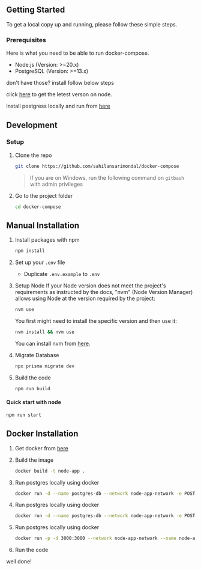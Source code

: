 <!-- GETTING STARTED -->

## Getting Started

To get a local copy up and running, please follow these simple steps.

### Prerequisites

Here is what you need to be able to run docker-compose.

- Node.js (Version: >=20.x)
- PostgreSQL (Version: >=13.x)

don't have those? install follow below steps

click [here](https://nodejs.org/en/download) to get the letest verson on node.

install postgress locally and run from [here](https://www.postgresql.org/download/)

## Development

### Setup

1. Clone the repo

   ```sh
   git clone https://github.com/sahilansarimondal/docker-compose
   ```

   > If you are on Windows, run the following command on `gitbash` with admin privileges

2. Go to the project folder

   ```sh
   cd docker-compose
   ```

## Manual Installation

1. Install packages with npm

   ```sh
   npm install
   ```

2. Set up your `.env` file

   - Duplicate `.env.example` to `.env`

3. Setup Node
   If your Node version does not meet the project's requirements as instructed by the docs, "nvm" (Node Version Manager) allows using Node at the version required by the project:

   ```sh
   nvm use
   ```

   You first might need to install the specific version and then use it:

   ```sh
   nvm install && nvm use
   ```

   You can install nvm from [here](https://github.com/nvm-sh/nvm).

4. Migrate Database

   ```sh
   npx prisma migrate dev
   ```

5. Build the code

   ```sh
   npm run build
   ```

#### Quick start with node

```sh
npm run start
```

## Docker Installation

1. Get docker from [here](https://www.docker.com/get-started/)

2. Build the image

   ```sh
   docker build -t node-app .
   ```

3. Run postgres locally using docker

   ```sh
   docker run -d --name postgres-db --network node-app-network -e POSTGRES_PASSWORD=password -p 5432:5432 postgres
   ```

4. Run postgres locally using docker

   ```sh
   docker run -d --name postgres-db --network node-app-network -e POSTGRES_PASSWORD=password -p 5432:5432 postgres
   ```

5. Run postgres locally using docker

   ```sh
   docker run -p -d 3000:3000 --network node-app-network --name node-app node-app
   ```

6. Run the code

well done!
